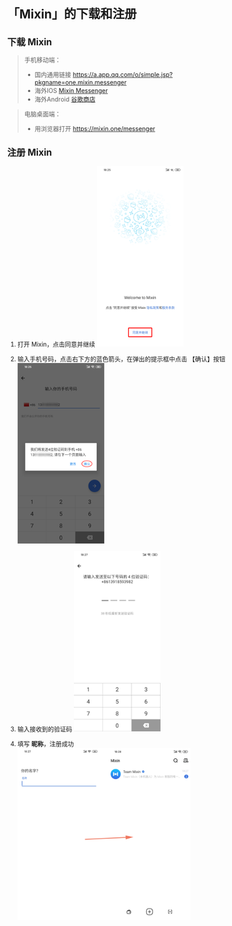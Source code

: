 # 「Mixin」的下载和注册

## 下载 Mixin

> 手机移动端：
> - 国内通用链接 https://a.app.qq.com/o/simple.jsp?pkgname=one.mixin.messenger
> - 海外IOS [Mixin Messenger](https://apps.apple.com/app/mixin/id1322324266)
> - 海外Android [谷歌商店](https://play.google.com/store/apps/details?id=one.mixin.messenger)



> 电脑桌面端：
>
> - 用浏览器打开 https://mixin.one/messenger



## 注册 Mixin

1. 打开 Mixin，点击同意并继续
    <img src='../assets/mixin-register-1.png' alt='注册Mixin-同意并继续' width='200'/>

2. 输入手机号码，点击右下方的蓝色箭头，在弹出的提示框中点击 【确认】按钮
    <img src='../assets/mixin-register-2.png' alt='注册Mixin-输入手机号' width='200'/>

3. 输入接收到的验证码
    <img src='../assets/mixin-register-3.jpeg' alt='注册Mixin-输入验证码' width='200'/>

4. 填写 **昵称**，注册成功
    <img src='../assets/mixin-register-4.png' alt='注册Mixin-输入昵称' width='400'/>

